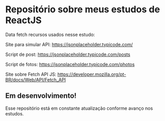 # Repositório sobre meus estudos de ReactJS

Data fetch recursos usados nesse estudo:

Site para simular API:
https://jsonplaceholder.typicode.com/

Script de post:
https://jsonplaceholder.typicode.com/posts

Script de fotos:
https://jsonplaceholder.typicode.com/photos

Site sobre Fetch API JS:
https://developer.mozilla.org/pt-BR/docs/Web/API/Fetch_API

## Em desenvolvimento!

Esse repositório está em constante atualização conforme avanço nos estudos.
